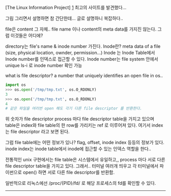 [The Linux Information Project] [1] 최고의 사이트를 발견했다...

그림 그리면서 설명하면 참 간단한데... 글로 설명하니 복잡하다.. 

file은 content 그 자체.. file name 이나 content의 meta data를 가지진 않는다. 
그럼 이것들은 어디에? 

directory는 file's name & inode number 가진다.
Inode란? meta data of a file (size, physical location, ownder, permission...)
Inode 는 Inode Table에서 Inode number를 인덱스로 접근할 수 있다. 
Inode number는 file system 안에서 unique 
ls-i 로 inode number 확인 가능 

what is file descriptor? 
a number that uniquely identifies an open file in os..
```py
import os
>>> os.open('/tmp/tmp.txt', os.O_RDONLY)
3 
>>> os.open('/tmp/tmp.txt', os.O_RDONLY)
4 
# 같은 파일을 여러번 open 해도 각기 다른 file descriptor 를 반환한다.
```
위 숫자가 file descriptor 
process 마다 file descriptor table을 가지고 있으며 
table은 index와 file table의 한 row를 가리키는 ref 로 이루어져 있다.
여기서 index는 file descriptor 라고 보면 된다.

그럼 file table에는 어떤 정보가 있나?
flag, offset, inode index 등등의 정보가 있다.
inode index는 inode table에서 inode에 접근할 수 있는 인덱스 역할을 한다.. 

전통적인 unix 구현에서는 file table은 시스템에서 유일하고,, process 마다 서로 다른 file descriptor table을 가지고 있다. 
그래서.. 터미널 여러개 띄우고 각 터미널에서 파이썬으로 open() 하면 서로 다른 file descriptor를 반환함.

일반적으로 리눅스에선 /proc/{PID}/fd/ 로 해당 프로세스의 fd를 확인할 수 있다. 



---
[1]: http://www.linfo.org/